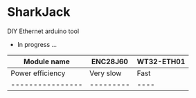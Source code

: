 # SharkJack
DIY Ethernet arduino tool

- In progress ...

| Module name | ENC28J60  | WT32-ETH01 |
| ---------------- | --------- | ---- |
| Power efficiency | Very slow | Fast |
| ---------------- | --------- | ---- |
